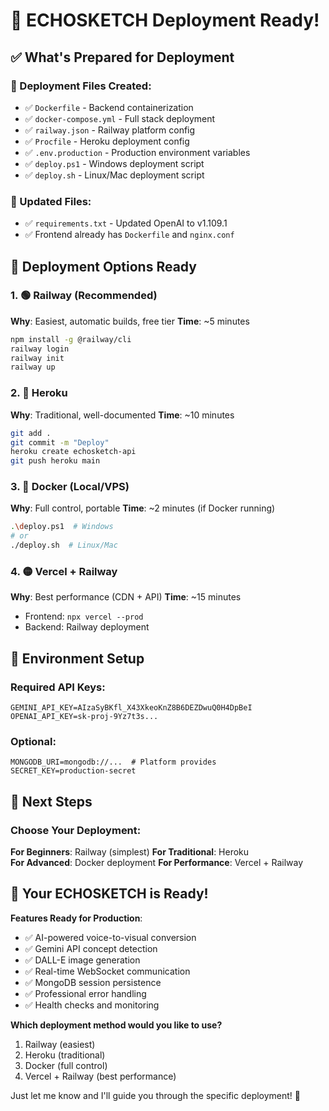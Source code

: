 # 🚀 ECHOSKETCH Deployment Ready!

## ✅ What's Prepared for Deployment

### 📁 Deployment Files Created:
- ✅ `Dockerfile` - Backend containerization
- ✅ `docker-compose.yml` - Full stack deployment  
- ✅ `railway.json` - Railway platform config
- ✅ `Procfile` - Heroku deployment config
- ✅ `.env.production` - Production environment variables
- ✅ `deploy.ps1` - Windows deployment script
- ✅ `deploy.sh` - Linux/Mac deployment script

### 🔧 Updated Files:
- ✅ `requirements.txt` - Updated OpenAI to v1.109.1
- ✅ Frontend already has `Dockerfile` and `nginx.conf`

## 🎯 Deployment Options Ready

### 1. 🟢 **Railway** (Recommended)
**Why**: Easiest, automatic builds, free tier
**Time**: ~5 minutes
```bash
npm install -g @railway/cli
railway login
railway init
railway up
```

### 2. 🔵 **Heroku**  
**Why**: Traditional, well-documented
**Time**: ~10 minutes
```bash
git add .
git commit -m "Deploy"
heroku create echosketch-api
git push heroku main
```

### 3. 🐳 **Docker** (Local/VPS)
**Why**: Full control, portable
**Time**: ~2 minutes (if Docker running)
```bash
.\deploy.ps1  # Windows
# or
./deploy.sh  # Linux/Mac
```

### 4. 🟡 **Vercel + Railway**
**Why**: Best performance (CDN + API)
**Time**: ~15 minutes
- Frontend: `npx vercel --prod`
- Backend: Railway deployment

## 🔑 Environment Setup

### Required API Keys:
```env
GEMINI_API_KEY=AIzaSyBKfl_X43XkeoKnZ8B6DEZDwuQ0H4DpBeI
OPENAI_API_KEY=sk-proj-9Yz7t3s...
```

### Optional:
```env
MONGODB_URI=mongodb://...  # Platform provides
SECRET_KEY=production-secret
```

## 🚀 Next Steps

### Choose Your Deployment:

**For Beginners**: Railway (simplest)
**For Traditional**: Heroku  
**For Advanced**: Docker deployment
**For Performance**: Vercel + Railway

## 🎉 Your ECHOSKETCH is Ready!

**Features Ready for Production**:
- ✅ AI-powered voice-to-visual conversion
- ✅ Gemini API concept detection  
- ✅ DALL-E image generation
- ✅ Real-time WebSocket communication
- ✅ MongoDB session persistence
- ✅ Professional error handling
- ✅ Health checks and monitoring

**Which deployment method would you like to use?**

1. Railway (easiest)
2. Heroku (traditional) 
3. Docker (full control)
4. Vercel + Railway (best performance)

Just let me know and I'll guide you through the specific deployment! 🌟